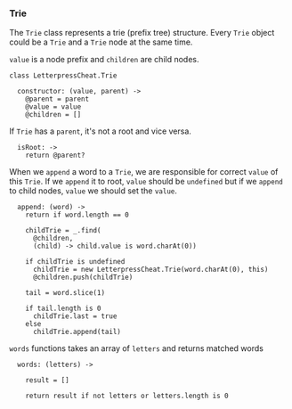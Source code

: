 ### Trie

The `Trie` class represents a trie (prefix tree) structure. Every `Trie` object could be a `Trie` and a `Trie` node at the same time.

`value` is a node prefix and `children` are child nodes.

    class LetterpressCheat.Trie

      constructor: (value, parent) ->
        @parent = parent
        @value = value
        @children = []

If `Trie` has a `parent`, it's not a root and vice versa.

      isRoot: ->
        return @parent?

When we `append` a word to a `Trie`, we are responsible for correct `value` of this `Trie`. If we `append` it to root, `value` should be `undefined` but if we `append` to child nodes, `value` we should set the `value`.

      append: (word) ->
        return if word.length == 0

        childTrie = _.find(
          @children,
          (child) -> child.value is word.charAt(0))

        if childTrie is undefined
          childTrie = new LetterpressCheat.Trie(word.charAt(0), this)
          @children.push(childTrie)

        tail = word.slice(1)

        if tail.length is 0
          childTrie.last = true
        else
          childTrie.append(tail)

`words` functions takes an array of `letters` and returns matched words

      words: (letters) ->

        result = []

        return result if not letters or letters.length is 0
